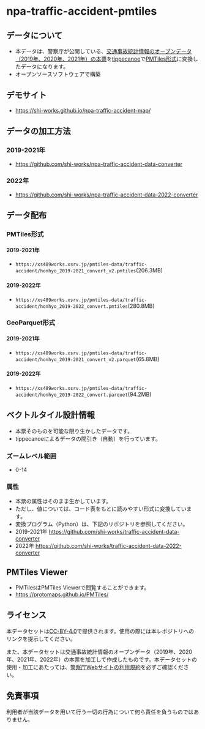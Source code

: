 # npa-traffic-accident-pmtiles
## データについて
- 本データは、警察庁が公開している、[交通事故統計情報のオープンデータ（2019年、2020年、2021年）の本票](https://www.npa.go.jp/publications/statistics/koutsuu/opendata/index_opendata.html)を[tippecanoe](https://github.com/felt/tippecanoe)で[PMTiles形式](https://github.com/protomaps/PMTiles)に変換したデータになります。
- オープンソースソフトウェアで構築

## デモサイト
- https://shi-works.github.io/npa-traffic-accident-map/

## データの加工方法
### 2019-2021年
- https://github.com/shi-works/npa-traffic-accident-data-converter
### 2022年
- https://github.com/shi-works/npa-traffic-accident-data-2022-converter

## データ配布
### PMTiles形式
#### 2019-2021年
- `https://xs489works.xsrv.jp/pmtiles-data/traffic-accident/honhyo_2019-2021_convert_v2.pmtiles`(206.3MB)
#### 2019-2022年
- `https://xs489works.xsrv.jp/pmtiles-data/traffic-accident/honhyo_2019-2022_convert.pmtiles`(280.8MB)
### GeoParquet形式
#### 2019-2021年
- `https://xs489works.xsrv.jp/pmtiles-data/traffic-accident/honhyo_2019-2021_convert_v2.parquet`(65.8MB)
#### 2019-2022年
- `https://xs489works.xsrv.jp/pmtiles-data/traffic-accident/honhyo_2019-2022_convert.parquet`(94.2MB)

## ベクトルタイル設計情報
- 本票そのものを可能な限り生かしたデータです。
- tippecanoeによるデータの間引き（自動）を行っています。

### ズームレベル範囲
- 0-14

### 属性
- 本票の属性はそのまま生かしています。
- ただし、値については、コード表をもとに読みやすい形式に変換しています。
- 変換プログラム（Python）は、下記のリポジトリを参照してください。
- 2019-2021年 https://github.com/shi-works/traffic-accident-data-converter
- 2022年 https://github.com/shi-works/traffic-accident-data-2022-converter

## PMTiles Viewer
- PMTilesはPMTiles Viewerで閲覧することができます。
- https://protomaps.github.io/PMTiles/

## ライセンス
本データセットは[CC-BY-4.0](https://github.com/shi-works/traffic-accident-pmtiles/blob/main/LICENSE)で提供されます。使用の際には本レポジトリへのリンクを提示してください。

また、本データセットは交通事故統計情報のオープンデータ（2019年、2020年、2021年、2022年）の本票を加工して作成したものです。本データセットの使用・加工にあたっては、[警察庁Webサイトの利用規約](https://www.npa.go.jp/rules/index.html)を必ずご確認ください。

## 免責事項
利用者が当該データを用いて行う一切の行為について何ら責任を負うものではありません。
